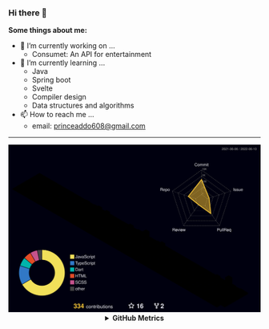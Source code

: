 ### Hi there 👋

**Some things about me:**

- 🔭 I’m currently working on ...
  - Consumet: An API for entertainment
- 🌱 I’m currently learning ...
  - Java
  - Spring boot
  - Svelte
  - Compiler design
  - Data structures and algorithms
- 📫 How to reach me ...
  - email: princeaddo608@gmail.com

<hr/>
<div align="center">
	<img src="./profile-3d-contrib/profile-night-rainbow.svg"/>
	<details><summary><strong>GitHub Metrics</strong></summary><img align="center" src="./github-metrics.svg" alt="Metrics" width="600"></details>
</div>
